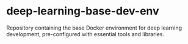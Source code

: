 # deep-learning-base-dev-env
Repository containing the base Docker environment for deep learning development, pre-configured with essential tools and libraries.
